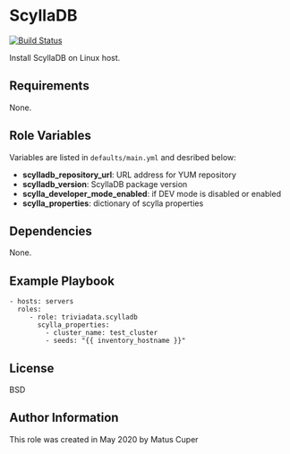 ScyllaDB
=========

[![Build Status](https://travis-ci.com/triviadata/ansible-scylladb.svg?branch=master)](https://travis-ci.com/triviadata/ansible-scylladb)

Install ScyllaDB on Linux host.

Requirements
--------------
None.

Role Variables
--------------
Variables are listed in `defaults/main.yml` and desribed below:

* **scylladb_repository_url**: URL address for YUM repository
* **scylladb_version**: ScyllaDB package version
* **scylla_developer_mode_enabled**: if DEV mode is disabled or enabled
* **scylla_properties**: dictionary of scylla properties

Dependencies
----------------
None.

Example Playbook
----------------

    - hosts: servers
      roles:
         - role: triviadata.scylladb
           scylla_properties:
             - cluster_name: test_cluster
             - seeds: "{{ inventory_hostname }}"

License
-------

BSD

Author Information
-------
This role was created in May 2020 by Matus Cuper
